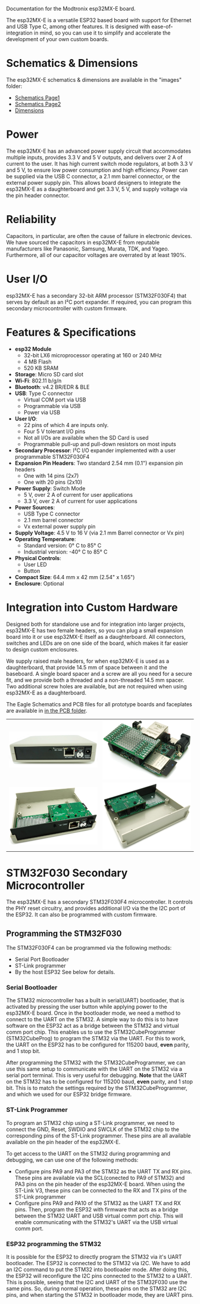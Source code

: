 Documentation for the Modtronix esp32MX-E board.

The esp32MX-E is a versatile ESP32 based board with support for Ethernet and USB Type C, among other features. It is designed with ease-of-integration in mind, so you can use it to simplify and accelerate the development of your own custom boards. 

# Schematics & Dimensions
The esp32MX-E schematics & dimensions are available in the "images" folder:
- [Schematics Page1](../images/esp32MX-E_schematics_pg1.png)
- [Schematics Page2](../images/esp32MX-E_schematics_pg2.png)
- [Dimensions](../images/esp32MX-E_dimensions.png)

# Power
The esp32MX-E has an advanced power supply circuit that accommodates multiple inputs, provides 3.3 V and 5 V outputs, and delivers over 2 A of current to the user. It has high current switch mode regulators, at both 3.3 V and 5 V, to ensure low power consumption and high efficiency. Power can be supplied via the USB C connector, a 2.1 mm barrel connector, or the external power supply pin. This allows board designers to integrate the esp32MX-E as a daughterboard and get 3.3 V, 5 V, and supply voltage via the pin header connector.

# Reliability
Capacitors, in particular, are often the cause of failure in electronic devices. We have sourced the capacitors in esp32MX-E from reputable manufacturers like Panasonic, Samsung, Murata, TDK, and Yageo. Furthermore, all of our capacitor voltages are overrated by at least 190%.

# User I/O
esp32MX-E has a secondary 32-bit ARM processor (STM32F030F4) that serves by default as an I²C port expander. If required, you can program this secondary microcontroller with custom firmware.

# Features & Specifications

- **esp32 Module**
    - 32-bit LX6 microprocessor operating at 160 or 240 MHz
    - 4 MB Flash
    - 520 KB SRAM
- **Storage**: Micro SD card slot
- **Wi-Fi**: 802.11 b/g/n
- **Bluetooth**: v4.2 BR/EDR & BLE
- **USB**: Type C connector
    - Virtual COM port via USB
    - Programmable via USB
    - Power via USB
- **User I/O**:
    - 22 pins of which 4 are inputs only.
    - Four 5 V tolerant I/O pins
    - Not all I/Os are available when the SD Card is used
    - Programmable pull-up and pull-down resistors on most inputs
- **Secondary Processor**: I²C I/O expander implemented with a user programmable STM32F030F4
- **Expansion Pin Headers**: Two standard 2.54 mm (0.1") expansion pin headers
    - One with 14 pins (2x7)
    - One with 20 pins (2x10)
- **Power Supply**: Switch Mode
    - 5 V, over 2 A of current for user applications
    - 3.3 V, over 2 A of current for user applications
- **Power Sources**:
    - USB Type C connector
    - 2.1 mm barrel connector
    - Vx external power supply pin
- **Supply Voltage**: 4.5 V to 16 V (via 2.1 mm Barrel connector or Vx pin)
- **Operating Temperature**:
    - Standard version: 0° C to 85° C
    - Industrial version: -40° C to 85° C
- **Physical Controls**:
    - User LED
    - Button
- **Compact Size**: 64.4 mm x 42 mm (2.54" x 1.65")
- **Enclosure**: Optional

# Integration into Custom Hardware
Designed both for standalone use and for integration into larger projects, esp32MX-E has two female headers, so you can plug a small expansion board into it or use esp32MX-E itself as a daughterboard. All connectors, switches and LEDs are on one side of the board, which makes it far easier to design custom enclosures.

We supply raised male headers, for when esp32MX-E is used as a daughterboard, that provide 14.5 mm of space between it and the baseboard. A single board spacer and a screw are all you need for a secure fit, and we provide both a threaded and a non-threaded 14.5 mm spacer. Two additional screw holes are available, but are not required when using esp32MX-E as a daughterboard.

The Eagle Schematics and PCB files for all prototype boards and faceplates are available in [in the PCB folder](../pcb).

| | |
| --- | --- |
| ![ ](../images/fordoc/esp32mx-e_in_enclosure_w800.jpg) | ![ ](../images/fordoc/esp32mx-e_with_proto_db_w800.jpg) |
| ![ ](../images/fordoc/esp32mx-e_as_db_in_enclosure__open_w800.jpg) | ![ ](../images/fordoc/esp32mx-e_as_db_in_enclosure__open_2_w800.jpg) |

# STM32F030 Secondary Microcontroller
The esp32MX-E has a secondary STM32F030F4 microcontroller. It controls the PHY reset circuitry, and provides additional I/O via the the I2C port of the ESP32. It can also be programmed with custom firmware.

## Programming the STM32F030
The STM32F030F4 can be programmed via the following methods:
- Serial Port Bootloader
- ST-Link programmer
- By the host ESP32
See below for details.

### Serial Bootloader
The STM32 microcontroller has a built in serial(UART) bootloader, that is activated by pressing the user button while applying power to the esp32MX-E board. Once in the bootloader mode, we need a method to connect to the UART on the STM32. A simple way to do this is to have software on the ESP32 act as a bridge between the STM32 and virtual comm port chip. This enables us to use the STM32CubeProgrammer (STM32CubeProg) to program the STM32 via the UART. For this to work, the UART on the ESP32 has to be configured for 115200 baud, **even** parity, and 1 stop bit.

After programming the STM32 with the STM32CubeProgrammer, we can use this same setup to communicate with the UART on the STM32 via a serial port terminal. This is very useful for debugging. **Note** that the UART on the STM32 has to be configured for 115200 baud, **even** parity, and 1 stop bit. This is to match the settings required by the STM32CubeProgrammer, and which we used for our ESP32 bridge firmware.

### ST-Link Programmer
To program an STM32 chip using a ST-Link programmer, we need to connect the GND, Reset, SWDIO and SWCLK of the STM32 chip to the corresponding pins of the ST-Link programmer. These pins are all available available on the pin header of the esp32MX-E.

To get access to the UART on the STM32 during programming and debugging, we can use one of the following methods:
- Configure pins PA9 and PA3 of the STM32 as the UART TX and RX pins. These pins are available via the SCL(conected to PA9 of STM32) and PA3 pins on the pin header of the esp32MX-E board. When using the ST-Link V3, these pins can be connected to the RX and TX pins of the ST-Link programmer
- Configure pins PA9 and PA10 of the STM32 as the UART TX and RX pins. Then, program the ESP32 with firmware that acts as a bridge between the STM32 UART and USB virtual comm port chip. This will enable communicating with the STM32's UART via the USB virtual comm port.

### ESP32 programming the STM32
It is possible for the ESP32 to directly program the STM32 via it's UART bootloader. The ESP32 is connected to the STM32 via I2C. We have to add an I2C command to put the STM32 into bootloader mode. After doing this, the ESP32 will reconfigure the I2C pins connected to the STM32 to a UART. This is possible, seeing that the I2C and UART of the STM32F030 use the same pins. So, during normal operation, these pins on the STM32 are I2C pins, and when starting the STM32 in bootloader mode, they are UART pins.

